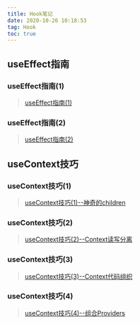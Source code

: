 ```yaml
---
title: Hook笔记
date: 2020-10-26 10:18:53
tag: Hook
toc: true
---
```


## useEffect指南

### useEffect指南(1)

> [useEffect指南(1)](/hook/useEffect/first "指南(1)")

### useEffect指南(2)
>[useEffect指南(2)](/hook/useEffect/second "指南(2)")

## useContext技巧

### useContext技巧(1)
>[useContext技巧(1)--神奇的children](/hook/useContext/first "技巧(1)")

### useContext技巧(2)
>[useContext技巧(2)--Context读写分离](/hook/useContext/second "技巧(2)")

### useContext技巧(3)
>[useContext技巧(3)--Context代码组织](/hook/useContext/three "技巧(3)")

### useContext技巧(4)
>[useContext技巧(4)--组合Providers](/hook/useContext/four "技巧(4)")
